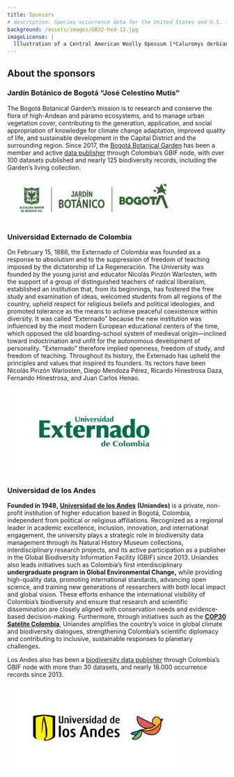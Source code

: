```yaml
---
title: Sponsors
# description: Species occurrence data for the United States and U.S. Territories.
background: /assets/images/GB32-hed-12.jpg
imageLicense: |
  lllustration of a Central American Woolly Opossum [*Caluromys derbianus*  (Waterhouse, 1841)](https://www.gbif.org/species/2439992) from Biologia Centrali-Americana. Mammalia (1879-1882), via the [Biodiversity Heritage Library](https://flic.kr/p/dkeBX3)
---
```


## About the sponsors  

### Jardín Botánico de Bogotá “José Celestino Mutis”

The Bogotá Botanical Garden’s mission is to research and conserve the flora of high-Andean and páramo ecosystems, and to manage urban vegetation cover, contributing to the generation, application, and social appropriation of knowledge for climate change adaptation, improved quality of life, and sustainable development in the Capital District and the surrounding region.
Since 2017, the [Bogotá Botanical Garden](https://jbb.gov.co/) has been a member and active [data publisher](https://www.gbif.org/es/publisher/eace4687-50e8-4f9a-829b-29ff8ff1fa8b) through Colombia’s GBIF node, with over 100 datasets published and nearly 125 biodiversity records, including the Garden’s living collection.

[<img src="/assets/images/LOGOS JBB Y CASA-01.png" width="400px">](https://jbb.gov.co)

### Universidad Externado de Colombia

On February 15, 1886, the Externado of Colombia was founded as a response to absolutism and to the suppression of freedom of teaching imposed by the dictatorship of La Regeneración.
The University was founded by the young jurist and educator Nicolás Pinzón Warlosten, with the support of a group of distinguished teachers of radical liberalism, established an institution that, from its beginnings, has fostered the free study and examination of ideas, welcomed students from all regions of the country, upheld respect for religious beliefs and political ideologies, and promoted tolerance as the means to achieve peaceful coexistence within diversity.
It was called “Externado” because the new institution was influenced by the most modern European educational centers of the time, which opposed the old boarding-school system of medieval origin—inclined toward indoctrination and unfit for the autonomous development of personality. “Externado” therefore implied openness, freedom of study, and freedom of teaching.
Throughout its history, the Externado has upheld the principles and values that inspired its founders. Its rectors have been Nicolás Pinzón Warlosten, Diego Mendoza Pérez, Ricardo Hinestrosa Daza, Fernando Hinestrosa, and Juan Carlos Henao.

[<img src="/assets/images/externado-logo.png" width="400px">](https://www.uexternado.edu.co)

### Universidad de los Andes

**Founded in 1948,** [**Universidad de los Andes**](https://www.uniandes.edu.co/) **(Uniandes)** is a private, non-profit institution of higher education based in Bogotá, Colombia, independent from political or religious affiliations. Recognized as a regional leader in academic excellence, inclusion, innovation, and international engagement, the university plays a strategic role in biodiversity data management through its Natural History Museum collections, interdisciplinary research projects, and its active participation as a publisher in the Global Biodiversity Information Facility (GBIF) since 2013. Uniandes also leads initiatives such as Colombia’s first interdisciplinary **undergraduate program in Global Environmental Change,** while providing high-quality data, promoting international standards, advancing open science, and training new generations of researchers with both local impact and global vision. These efforts enhance the international visibility of Colombia’s biodiversity and ensure that research and scientific dissemination are closely aligned with conservation needs and evidence-based decision-making. Furthermore, through initiatives such as the [**COP30 Satélite Colombia**](https://www.uniandes.edu.co/es/noticias/medio-ambiente/rumbo-la-cop30-una-iniciativa-que-une-colombia-en-torno-al-cambio-climatico), Uniandes amplifies the country’s voice in global climate and biodiversity dialogues, strengthening Colombia’s scientific diplomacy and contributing to inclusive, sustainable responses to planetary challenges.

Los Andes also has been a [biodiversity data publisher](https://www.gbif.org/es/publisher/77c64839-4c99-4a40-beb3-cd16afc23540) through Colombia’s GBIF node with more than 30 datasets, and nearly 18.000 occurrence records since 2013. 

[<img src="/assets/images/uniandes-logo.png" width="400px">](https://www.uniandes.edu.co/)
